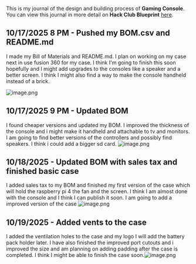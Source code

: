 <!--
  ===================    !!READ THIS NOTICE!!   ====================
  DO NOT edit this file manually. Your changes WILL BE OVERWRITTEN!
  This journal is auto generated and updated by Hack Club Blueprint.
  To edit this file, please edit your journal entries on Blueprint.
  ==================================================================
-->

This is my journal of the design and building process of **Gaming Console**.  
You can view this journal in more detail on **Hack Club Blueprint** [here](https://blueprint.hackclub.com/projects/638).


## 10/17/2025 8 PM - Pushed my BOM.csv and README.md  

I made my Bill of Materials and README.md. I plan on working on my case next in use fusion 360 for my case. I think I'm going to finish this soon hopefully and I might add upgrades to the consoles like a speaker and a better screen. I think I might also find a way to make the console handheld instead of a brick.



![image.png](https://blueprint.hackclub.com/user-attachments/blobs/proxy/eyJfcmFpbHMiOnsiZGF0YSI6Mjg2NCwicHVyIjoiYmxvYl9pZCJ9fQ==--e23243c0f44e85e60702ad4cf6e570d8a01c960c/image.png)
  

## 10/17/2025 9 PM - Updated BOM   

I found cheaper versions and updated my BOM. I improved the thickness of the console and i might make it handheld and attachable to tv and monitors. I am going to find better versions of the controllers and possibly find speakers. I think i could add a bigger sd card.  ![image.png](https://blueprint.hackclub.com/user-attachments/blobs/proxy/eyJfcmFpbHMiOnsiZGF0YSI6Mjg4MSwicHVyIjoiYmxvYl9pZCJ9fQ==--33517b07327f42bed4f93146fcf89d62ab07d43b/image.png)
  

## 10/18/2025 - Updated BOM with sales tax and finished basic case  

I added sales tax to my BOM and finished my first version of the case which will hold the raspberry pi 4 the fan and the screen. I think I am almost done with the console and I think I can publish it soon. I am going to add a improved version of the case ![image.png](https://blueprint.hackclub.com/user-attachments/blobs/proxy/eyJfcmFpbHMiOnsiZGF0YSI6MzIzMywicHVyIjoiYmxvYl9pZCJ9fQ==--8aef719ba4c85cfdbd49dd0362ee7af8ffdbdaaf/image.png)
   

## 10/19/2025 - Added vents to the case  

I added the ventilation holes to the case and my logo I will add the battery pack holder later. I have also finished the improved port cutouts and i improved the size and am planning on adding padding after the case is completed. I think I might be able to finish the case soon.![image.png](https://blueprint.hackclub.com/user-attachments/blobs/proxy/eyJfcmFpbHMiOnsiZGF0YSI6MzI1NSwicHVyIjoiYmxvYl9pZCJ9fQ==--951bdc8ef10d3e00c95b823e6faa420c77d6b17d/image.png)
  

